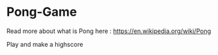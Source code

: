# Pong-Game


Read more about what is Pong here : https://en.wikipedia.org/wiki/Pong

Play and make a highscore

